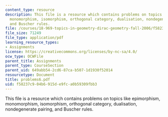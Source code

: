 ```yaml
---
content_type: resource
description: This file is a resource which contains problems on topics like epimorphism,
  monomorphism, isomorphism, orthogonal category, dualisation, nondegenerate pairing,
  and Buscher rules.
file: /courses/18-969-topics-in-geometry-dirac-geometry-fall-2006/f58237c904b6915de9fca0b59309fbb3_problems6.pdf
file_size: 71249
file_type: application/pdf
learning_resource_types:
- Assignments
license: https://creativecommons.org/licenses/by-nc-sa/4.0/
ocw_type: OCWFile
parent_title: Assignments
parent_type: CourseSection
parent_uid: 649abb54-2cd6-87ca-b507-1d1930f52014
resourcetype: Document
title: problems6.pdf
uid: f58237c9-04b6-915d-e9fc-a0b59309fbb3
---
```

This file is a resource which contains problems on topics like epimorphism, monomorphism, isomorphism, orthogonal category, dualisation, nondegenerate pairing, and Buscher rules.